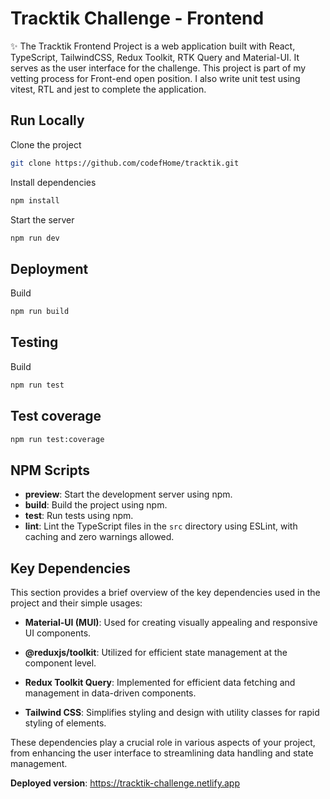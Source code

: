 # Tracktik Challenge - Frontend


✨ The Tracktik Frontend Project is a web application built with React, TypeScript, TailwindCSS, Redux Toolkit, RTK Query and Material-UI. It serves as the user interface for the challenge. This project is part of my vetting process for Front-end open position. I also write unit test using vitest, RTL and jest to complete the application.

## Run Locally

Clone the project

```bash
git clone https://github.com/codefHome/tracktik.git
```

Install dependencies

```bash
npm install
```

Start the server

```bash
npm run dev
```

## Deployment

Build

```bash
npm run build
```

## Testing

Build

```bash
npm run test
```
## Test coverage

```bash
npm run test:coverage
```


## NPM Scripts

- **preview**: Start the development server using npm.
- **build**: Build the project using npm.
- **test**: Run tests using npm.
- **lint**: Lint the TypeScript files in the `src` directory using ESLint, with caching and zero warnings allowed.


## Key Dependencies

This section provides a brief overview of the key dependencies used in the project and their simple usages:

- **Material-UI (MUI)**: Used for creating visually appealing and responsive UI components.

- **@reduxjs/toolkit**: Utilized for efficient state management at the component level.

- **Redux Toolkit Query**: Implemented for efficient data fetching and management in data-driven components.

- **Tailwind CSS**: Simplifies styling and design with utility classes for rapid styling of elements.

These dependencies play a crucial role in various aspects of your project, from enhancing the user interface to streamlining data handling and state management.


**Deployed version**:
https://tracktik-challenge.netlify.app

